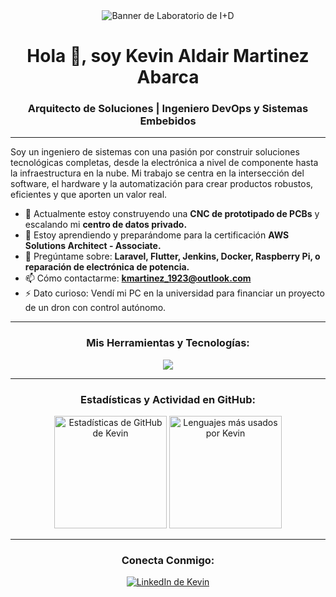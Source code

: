 <div align="center">
  <img src="https://i.imgur.com/w2kaw7D.jpeg" alt="Banner de Laboratorio de I+D"/>
</div>

<h1 align="center">Hola 👋, soy Kevin Aldair Martinez Abarca</h1>
<h3 align="center">Arquitecto de Soluciones | Ingeniero DevOps y Sistemas Embebidos</h3>

---

<p align="left">
  Soy un ingeniero de sistemas con una pasión por construir soluciones tecnológicas completas, desde la electrónica a nivel de componente hasta la infraestructura en la nube. Mi trabajo se centra en la intersección del software, el hardware y la automatización para crear productos robustos, eficientes y que aporten un valor real.
</p>

- 🔭 Actualmente estoy construyendo una **CNC de prototipado de PCBs** y escalando mi **centro de datos privado.**
- 🌱 Estoy aprendiendo y preparándome para la certificación **AWS Solutions Architect - Associate.**
- 💬 Pregúntame sobre: **Laravel, Flutter, Jenkins, Docker, Raspberry Pi, o reparación de electrónica de potencia.**
- 📫 Cómo contactarme: **kmartinez_1923@outlook.com**
- ⚡ Dato curioso: Vendí mi PC en la universidad para financiar un proyecto de un dron con control autónomo.

---

<h3 align="center">Mis Herramientas y Tecnologías:</h3>
<p align="center">
  <a href="https://skillicons.dev">
    <img src="https://skillicons.dev/icons?i=laravel,php,react,vue,flutter,js,ts,java,python,dotnet,docker,jenkins,aws,linux,git,postgres,mongodb,arduino,raspberrypi,html,css,bootstrap,csharp" />
  </a>
</p>

---

<h3 align="center">Estadísticas y Actividad en GitHub:</h3>
<p align="center">
  <img height="180em" src="https://github-readme-stats.vercel.app/api?username=kmartinezabarca&show_icons=true&theme=tokyonight&include_all_commits=true&count_private=true&hide_border=true&border_radius=10" alt="Estadísticas de GitHub de Kevin"/>
  <img height="180em" src="https://github-readme-stats.vercel.app/api/top-langs/?username=kmartinezabarca&layout=compact&langs_count=8&theme=tokyonight&hide_border=true&border_radius=10" alt="Lenguajes más usados por Kevin"/>
</p>

---

<h3 align="center">Conecta Conmigo:</h3>
<p align="center">
  <a href="https://www.linkedin.com/in/kevmartinezabarca/" target="blank">
    <img src="https://img.shields.io/badge/LinkedIn-0077B5?style=for-the-badge&logo=linkedin&logoColor=white" alt="LinkedIn de Kevin"/>
  </a>
<!--   <a href="[URL_DE_TU_DOSSIER_PIXELWISE_AQUÍ]" target="blank">
    <img src="https://img.shields.io/badge/Portafolio_de_Ingeniería-000000?style=for-the-badge&logo=rocket&logoColor=white" alt="Portafolio de Kevin"/>
  </a> -->
</p>

